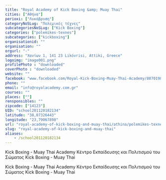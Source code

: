 ```yaml
---
title: "Royal Academy of Kick Boxing &amp; Muay Thai"
cities: ["Αθήνα"]
perioxi: ["Λυκόβρυση"]
categoryNoSLug: "Πολεμικές τέχνες"
subcategoriesNoSLug: ["Kick Boxing"]
categories: ["polemikes-texnes"]
subcategories: ["kickboxing"]
organisationid: ""
organisation: ""
orgurl: "-"
address: "Χανίων 1, 141 23 Likóvrisi, Attiki, Greece"
logoimg: "image001.png"
profilePhoto : "downloaded"
coverPhoto : "downloaded"
website: ""
facebook: "www.facebook.com/Royal-Kick-Boxing-Muay-Thai-Academy/887019848024346"
phone: ""
email: "info@royalacademy.com.gr"
courses: ""
places: [""]
rensponsibles: ""
zipcode: ["14123"]
UID: "school201120182134"
latitude: "38,07326443"
longitude: "23,79067898"
url: "royal-academy-of-kick-boxing-and-muay-thai/athina/polemikes-texnes/kickboxing"
slug: "royal-academy-of-kick-boxing-and-muay-thai"
aliases:
    - /school201120182134
---
```



Kick Boxing - Muay Thai Academy Κέντρο Εκπαίδευσης και Πολιτισμού του Σώματος Kick Boxing - Muay Thai

Kick Boxing - Muay Thai Academy Κέντρο Εκπαίδευσης και Πολιτισμού του Σώματος Kick Boxing - Muay Thai